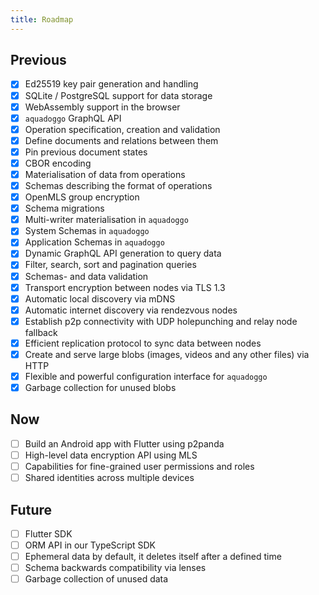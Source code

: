 ```yaml
---
title: Roadmap
---
```


## Previous

- [x] Ed25519 key pair generation and handling
- [x] SQLite / PostgreSQL support for data storage
- [x] WebAssembly support in the browser
- [x] `aquadoggo` GraphQL API
- [x] Operation specification, creation and validation
- [x] Define documents and relations between them
- [x] Pin previous document states
- [x] CBOR encoding
- [x] Materialisation of data from operations
- [x] Schemas describing the format of operations
- [x] OpenMLS group encryption
- [x] Schema migrations
- [x] Multi-writer materialisation in `aquadoggo`
- [x] System Schemas in `aquadoggo`
- [x] Application Schemas in `aquadoggo`
- [x] Dynamic GraphQL API generation to query data
- [x] Filter, search, sort and pagination queries
- [x] Schemas- and data validation
- [x] Transport encryption between nodes via TLS 1.3
- [x] Automatic local discovery via mDNS
- [x] Automatic internet discovery via rendezvous nodes
- [x] Establish p2p connectivity with UDP holepunching and relay node fallback
- [x] Efficient replication protocol to sync data between nodes
- [x] Create and serve large blobs (images, videos and any other files) via HTTP
- [x] Flexible and powerful configuration interface for `aquadoggo`
- [x] Garbage collection for unused blobs

## Now

- [ ] Build an Android app with Flutter using p2panda
- [ ] High-level data encryption API using MLS
- [ ] Capabilities for fine-grained user permissions and roles
- [ ] Shared identities across multiple devices

## Future

- [ ] Flutter SDK
- [ ] ORM API in our TypeScript SDK
- [ ] Ephemeral data by default, it deletes itself after a defined time
- [ ] Schema backwards compatibility via lenses
- [ ] Garbage collection of unused data
